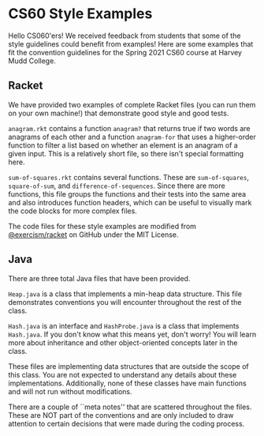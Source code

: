 # CS60 Style Examples

Hello CS060'ers! We received feedback from students that some of the style
guidelines could benefit from examples! Here are some examples that fit the
convention guidelines for the Spring 2021 CS60 course at Harvey Mudd College.

## Racket

We have provided two examples of complete Racket files (you can run them on
your own machine!) that demonstrate good style and good tests.

`anagram.rkt` contains a function `anagram?` that returns true if two words
are anagrams of each other and a function `anagram-for` that uses a
higher-order function to filter a list based on whether an element is an
anagram of a given input. This is a relatively short file, so there isn't
special formatting here.

`sum-of-squares.rkt` contains several functions. These are `sum-of-squares`,
`square-of-sum`, and `difference-of-sequences`. Since there are more
functions, this file groups the functions and their tests into the same area
and also introduces function headers, which can be useful to visually mark the
code blocks for more complex files.

The code files for these style examples are modified from
[@exercism/racket](https://github.com/exercism/racket) on GitHub under the MIT
License.

## Java

There are three total Java files that have been provided. 

`Heap.java` is a class that implements a min-heap data structure. This file
demonstrates conventions you will encounter throughout the rest of the class.

`Hash.java` is an interface and `HashProbe.java` is a class that implements
`Hash.java`. If you don't know what this means yet, don't worry! You will
learn more about inheritance and other object-oriented concepts later in the
class.

These files are implementing data structures that are outside the scope of
this class. You are not expected to understand any details about these
implementations. Additionally, none of these classes have main functions and
will not run without modifications.

There are a couple of ``meta notes'' that are scattered throughout the files.
These are NOT part of the conventions and are only included to draw attention
to certain decisions that were made during the coding process.
